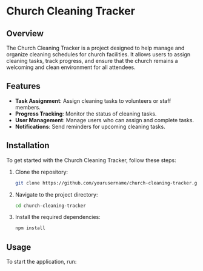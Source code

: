 # Church Cleaning Tracker

## Overview
The Church Cleaning Tracker is a project designed to help manage and organize cleaning schedules for church facilities. It allows users to assign cleaning tasks, track progress, and ensure that the church remains a welcoming and clean environment for all attendees.

## Features
- **Task Assignment**: Assign cleaning tasks to volunteers or staff members.
- **Progress Tracking**: Monitor the status of cleaning tasks.
- **User Management**: Manage users who can assign and complete tasks.
- **Notifications**: Send reminders for upcoming cleaning tasks.

## Installation
To get started with the Church Cleaning Tracker, follow these steps:

1. Clone the repository:
   ```bash
   git clone https://github.com/yourusername/church-cleaning-tracker.git
   ```
2. Navigate to the project directory:
   ```bash
   cd church-cleaning-tracker
   ```
3. Install the required dependencies:
   ```bash
   npm install
   ```

## Usage
To start the application, run:
